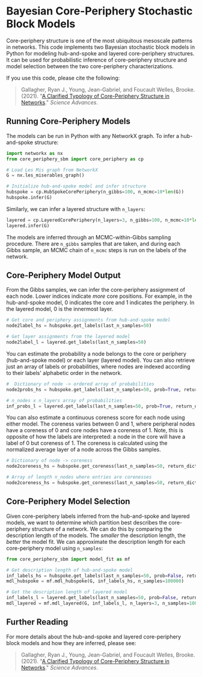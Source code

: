 # Bayesian Core-Periphery Stochastic Block Models

Core-periphery structure is one of the most ubiquitous mesoscale patterns in networks. This code implements two Bayesian stochastic block models in Python for modeling hub-and-spoke and layered core-periphery structures. It can be used for probabilistic inference of core-periphery structure and model selection between the two core-periphery characterizations.

If you use this code, please cite the following:

> Gallagher, Ryan J., Young, Jean-Gabriel, and Foucault Welles, Brooke. (2021). "[A Clarified Typology of Core-Periphery Structure in Networks](https://advances.sciencemag.org/content/7/12/eabc9800)." *Science Advances*.

## Running Core-Periphery Models

The models can be run in Python with any NetworkX graph. To infer a hub-and-spoke structure:

```python
import networkx as nx
from core_periphery_sbm import core_periphery as cp

# Load Les Mis graph from NetworkX
G = nx.les_miserables_graph()

# Initialize hub-and-spoke model and infer structure
hubspoke = cp.HubSpokeCorePeriphery(n_gibbs=100, n_mcmc=10*len(G))
hubspoke.infer(G)
```

Similarly, we can infer a layered structure with `n_layers`:

```python
layered = cp.LayeredCorePeriphery(n_layers=3, n_gibbs=100, n_mcmc=10*len(G))
layered.infer(G)
```

The models are inferred through an MCMC-within-Gibbs sampling procedure. There are `n_gibbs` samples that are taken, and during each Gibbs sample, an MCMC chain of `n_mcmc` steps is run on the labels of the network.

## Core-Periphery Model Output

From the Gibbs samples, we can infer the core-periphery assignment of each node. Lower indices indicate *more* core positions. For example, in the hub-and-spoke model, 0 indicates the core and 1 indicates the periphery. In the layered model, 0 is the innermost layer.

```python
# Get core and periphery assignments from hub-and-spoke model
node2label_hs = hubspoke.get_labels(last_n_samples=50)

# Get layer assignments from the layered model
node2label_l = layered.get_labels(last_n_samples=50)
```

You can estimate the probability a node belongs to the core or periphery (hub-and-spoke model) or each layer (layered model). You can also retrieve just an array of labels or probabilities, where nodes are indexed according to their labels' alphabetic order in the network.

```python
#  Dictionary of node -> ordered array of probabilities
node2probs_hs = hubspoke.get_labels(last_n_samples=50, prob=True, return_dict=True)

# n_nodes x n_layers array of probabilities
inf_probs_l = layered.get_labels(last_n_samples=50, prob=True, return_dict=False)
```

You can also estimate a continuous coreness score for each node using either model. The coreness varies between 0 and 1, where peripheral nodes have a coreness of 0 and core nodes have a coreness of 1. Note, this is opposite of how the labels are interpreted: a node in the core will have a label of 0 but coreness of 1. The coreness is calculated using the normalized average layer of a node across the Gibbs samples.

```python
# Dictionary of node -> coreness
node2coreness_hs = hubspoke.get_coreness(last_n_samples=50, return_dict=True)

# Array of length n_nodes where entries are corenesses
node2coreness_hs = hubspoke.get_coreness(last_n_samples=50, return_dict=False)
```

## Core-Periphery Model Selection

Given core-periphery labels inferred from the hub-and-spoke and layered models, we want to determine which partition best describes the core-periphery structure of a network. We can do this by comparing the description length of the models. The *smaller* the description length, the *better* the model fit. We can approximate the description length for each core-periphery model using `n_samples`:

```python
from core_periphery_sbm import model_fit as mf

# Get description length of hub-and-spoke model
inf_labels_hs = hubspoke.get_labels(last_n_samples=50, prob=False, return_dict=False)
mdl_hubspoke = mf.mdl_hubspoke(G, inf_labels_hs, n_samples=100000)

# Get the description length of layered model
inf_labels_l = layered.get_labels(last_n_samples=50, prob=False, return_dict=False)
mdl_layered = mf.mdl_layered(G, inf_labels_l, n_layers=3, n_samples=100000)
```

## Further Reading

For more details about the hub-and-spoke and layered core-periphery block models and how they are inferred, please see:

> Gallagher, Ryan J., Young, Jean-Gabriel, and Foucault Welles, Brooke. (2021). "[A Clarified Typology of Core-Periphery Structure in Networks](https://advances.sciencemag.org/content/7/12/eabc9800)." *Science Advances*.
